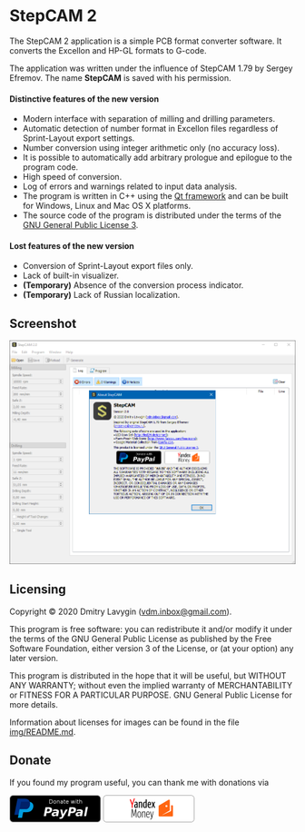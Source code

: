# StepCAM 2
The StepCAM 2 application is a simple PCB format converter software. It converts the Excellon and HP-GL formats to G-code.

The application was written under the influence of StepCAM 1.79 by Sergey Efremov. The name **StepCAM** is saved with his permission.

#### Distinctive features of the new version
* Modern interface with separation of milling and drilling parameters.
* Automatic detection of number format in Excellon files regardless of Sprint-Layout export settings.
* Number conversion using integer arithmetic only (no accuracy loss).
* It is possible to automatically add arbitrary prologue and epilogue to the program code.
* High speed of conversion.
* Log of errors and warnings related to input data analysis.
* The program is written in C++ using the [Qt framework](https://www.qt.io/) and can be built for Windows, Linux and Mac OS X platforms.
* The source code of the program is distributed under the terms of the [GNU General Public License 3](https://www.gnu.org/licenses/gpl-3.0.html).

#### Lost features of the new version
* Conversion of Sprint-Layout export files only.
* Lack of built-in visualizer.
* **(Temporary)** Absence of the conversion process indicator.
* **(Temporary)** Lack of Russian localization.

## Screenshot
![StepCAM 2](https://github.com/vdm-dev/StepCAM/raw/master/screenshot.png)

## Licensing
Copyright &copy; 2020  Dmitry Lavygin (vdm.inbox@gmail.com).

This program is free software: you can redistribute it and/or modify it under the terms of the GNU General Public License as published by the Free Software Foundation, either version 3 of the License, or (at your option) any later version.

This program is distributed in the hope that it will be useful, but WITHOUT ANY WARRANTY; without even the implied warranty of MERCHANTABILITY or FITNESS FOR A PARTICULAR PURPOSE.
GNU General Public License for more details.

Information about licenses for images can be found in the file [img/README.md](https://github.com/vdm-dev/StepCAM/raw/master/img/README.md).

## Donate
If you found my program useful, you can thank me with donations via

[![PayPal](https://github.com/vdm-dev/StepCAM/raw/master/img/donate.png)](https://www.paypal.com/cgi-bin/webscr?cmd=_donations&business=vdm.inbox@gmail.com&lc=RU&item_name=StepCAM2&no_note=0&currency_code=RUB&bn=PP-DonationsBF:btn_donateCC_LG.gif:NonHosted) [![Yandex.Money](https://github.com/vdm-dev/StepCAM/raw/master/img/donate_yandex.png)](https://money.yandex.ru/to/4100111653323774)
